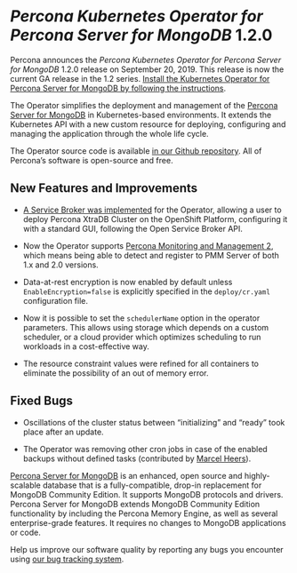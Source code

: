 # *Percona Kubernetes Operator for Percona Server for MongoDB* 1.2.0

Percona announces the *Percona Kubernetes Operator for Percona Server for
MongoDB* 1.2.0 release on September 20, 2019. This release is now the current
GA release in the 1.2 series. [Install the Kubernetes Operator for Percona
Server for MongoDB by following the instructions](https://www.percona.com/doc/kubernetes-operator-for-psmongodb/kubernetes.html).

The Operator simplifies the deployment and management of the [Percona Server
for MongoDB](https://www.percona.com/software/mongo-database/percona-server-for-mongodb)
in Kubernetes-based environments. It extends the Kubernetes API with a new
custom resource for deploying, configuring and managing the application through
the whole life cycle.

The Operator source code is available [in our Github repository](https://github.com/percona/percona-server-mongodb-operator).
All of Percona’s software is open-source and free.

## New Features and Improvements


* [A Service Broker was implemented](https://www.percona.com/doc/kubernetes-operator-for-psmongodb/broker.html)
for the Operator, allowing a user to deploy Percona XtraDB Cluster on the
OpenShift Platform, configuring it with a standard GUI, following the Open
Service Broker API.


* Now the Operator supports [Percona Monitoring and Management 2](https://www.percona.com/doc/percona-monitoring-and-management/2.x/index.html),
which means being able to detect and register to PMM Server of both 1.x and
2.0 versions.


* Data-at-rest encryption is now enabled by default unless
`EnableEncryption=false` is explicitly specified in the `deploy/cr.yaml`
configuration file.


* Now it is possible to set the `schedulerName` option in the operator
parameters. This allows using storage which depends on a custom scheduler, or
a cloud provider which optimizes scheduling to run workloads in a
cost-effective way.


* The resource constraint values were refined for all containers to eliminate
the possibility of an out of memory error.

## Fixed Bugs


* Oscillations of the cluster status between “initializing” and “ready” took
place after an update.


* The Operator was removing other cron jobs in case of the enabled backups
without defined tasks (contributed by [Marcel Heers](https://github.com/mheers)).

[Percona Server for MongoDB](https://www.percona.com/software/mongo-database/percona-server-for-mongodb)
is an enhanced, open source and highly-scalable database that is a
fully-compatible, drop-in replacement for MongoDB Community Edition. It supports
MongoDB protocols and drivers. Percona Server for MongoDB extends MongoDB
Community Edition functionality by including the Percona Memory Engine, as well
as several enterprise-grade features. It requires no changes to MongoDB
applications or code.

Help us improve our software quality by reporting any bugs you encounter using
[our bug tracking system](https://jira.percona.com/secure/Dashboard.jspa).
